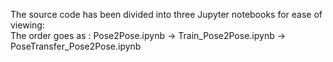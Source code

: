 The source code has been divided into three Jupyter notebooks for ease of viewing: <br>
The order goes as : Pose2Pose.ipynb -> Train_Pose2Pose.ipynb -> PoseTransfer_Pose2Pose.ipynb
